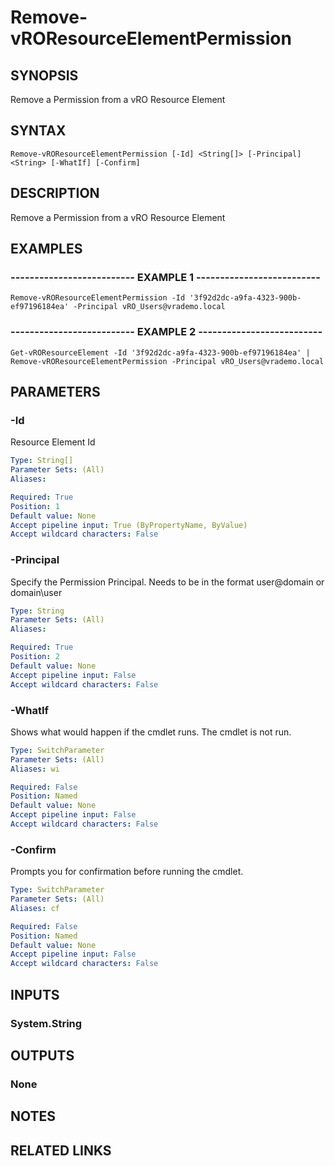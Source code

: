 # Remove-vROResourceElementPermission

## SYNOPSIS
Remove a Permission from a vRO Resource Element

## SYNTAX

```
Remove-vROResourceElementPermission [-Id] <String[]> [-Principal] <String> [-WhatIf] [-Confirm]
```

## DESCRIPTION
Remove a Permission from a vRO Resource Element

## EXAMPLES

### -------------------------- EXAMPLE 1 --------------------------
```
Remove-vROResourceElementPermission -Id '3f92d2dc-a9fa-4323-900b-ef97196184ea' -Principal vRO_Users@vrademo.local
```

### -------------------------- EXAMPLE 2 --------------------------
```
Get-vROResourceElement -Id '3f92d2dc-a9fa-4323-900b-ef97196184ea' | Remove-vROResourceElementPermission -Principal vRO_Users@vrademo.local
```

## PARAMETERS

### -Id
Resource Element Id

```yaml
Type: String[]
Parameter Sets: (All)
Aliases: 

Required: True
Position: 1
Default value: None
Accept pipeline input: True (ByPropertyName, ByValue)
Accept wildcard characters: False
```

### -Principal
Specify the Permission Principal.
Needs to be in the format user@domain or domain\user

```yaml
Type: String
Parameter Sets: (All)
Aliases: 

Required: True
Position: 2
Default value: None
Accept pipeline input: False
Accept wildcard characters: False
```

### -WhatIf
Shows what would happen if the cmdlet runs.
The cmdlet is not run.

```yaml
Type: SwitchParameter
Parameter Sets: (All)
Aliases: wi

Required: False
Position: Named
Default value: None
Accept pipeline input: False
Accept wildcard characters: False
```

### -Confirm
Prompts you for confirmation before running the cmdlet.

```yaml
Type: SwitchParameter
Parameter Sets: (All)
Aliases: cf

Required: False
Position: Named
Default value: None
Accept pipeline input: False
Accept wildcard characters: False
```

## INPUTS

### System.String

## OUTPUTS

### None

## NOTES

## RELATED LINKS

